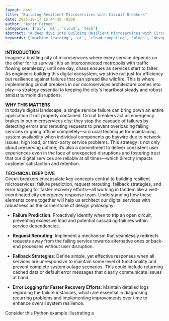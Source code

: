 ```yaml
---
layout: post
title: "Building Resilient Microservices with Circuit Breakers"
date: 2025-10-17 15:44:38 -0500
author: "Asrar Farooq"
categories: ['ai', 'ml', 'cloud', 'tech']
abstract: "A deep dive into Building Resilient Microservices with Circuit Breakers"
keywords: ['machine learning', 'ai', 'cloud computing', 'mlops', 'devops', 'automation', 'infrastructure', 'kubernetes', 'building', 'resilient']
---
```


**INTRODUCTION**  
Imagine a bustling city of microservices where every service depends on the other for its survival; it's an interconnected metropolis with traffic flowing seamlessly, until one day, chaos ensues as services start to falter. As engineers building this digital ecosystem, we strive not just for efficiency but resilience against failures that can spread like wildfire. This is where implementing circuit breakers in our microservices architecture comes into play—a strategy essential to keeping the city's heartbeat steady and robust amidst turmoin disruptions.

**WHY THIS MATTERS**  
In today’s digital landscape, a single service failure can bring down an entire application if not properly contained. Circuit breakers act as emergency brakes in our microservices city: they stop the cascade of failures by detecting errors and rerouting requests to prevent overloading failing services or going offline completely—a crucial technique for maintaining system availability when individual components go haywire due to network issues, high load, or third-party service problems. This strategy is not only about preserving uptime; it’s also a commitment to deliver consistent user experiences even in the face of unexpected disruptions and fostering trust that our digital services are reliable at all times—which directly impacts customer satisfaction and retention.

**TECHNICAL DEEP DIVE**  
Circuit breakers encapsulate key concepts central to building resilient microservices: failure prediction, request rerouting, fallback strategies, and error logging for faster recovery efforts—all working in tandem like a well-coordinated city emergency response team. Understanding how these elements come together will help us architect our digital services with robustness as the cornerstone of design philosophy:

  - **Failure Prediction**: Proactively identify when to trip an open circuit, preventing excessive load and potential cascading failures within service dependencies.
  
  - **Request Rerouting**: Implement a mechanism that seamlessly redirects requests away from the failing service towards alternative ones or back-end processes without user disruption.
  
  - **Fallback Strategies**: Define simple, yet effective responses when all services are unresponsive to maintain some level of functionality and prevent complete system outage scenarios. This could include returning cached data or default error messages that clearly communicate issues at hand.
  
  - **Error Logging for Faster Recovery Efforts**: Maintain detailed logs regarding the failure instances, which are essential in diagnosing recurring problems and implementing improvements over time to enhance overall system resilience.

Consider this Python example illustrating a
